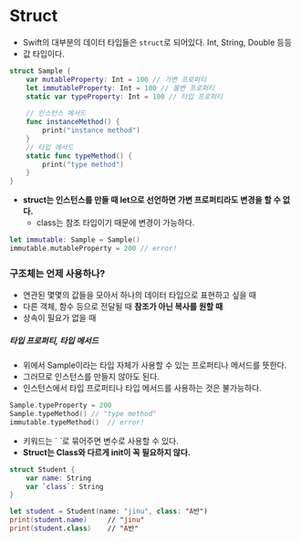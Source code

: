 # Struct

- Swift의 대부분의 데이터 타입들은 `struct`로 되어있다. Int, String, Double 등등
- 값 타입이다.   
```Swift
struct Sample {
    var mutableProperty: Int = 100 // 가변 프로퍼티
    let immutableProperty: Int = 100 // 불변 프로퍼티
    static var typeProperty: Int = 100 // 타입 프로퍼티
    
    // 인스턴스 메서드
    func instanceMethod() {
        print("instance method")
    }
    // 타입 메서드
    static func typeMethod() {
        print("type method")
    }
}
```
- **struct는 인스턴스를 만들 때 let으로 선언하면 가변 프로퍼티라도 변경을 할 수 없다.**
  - class는 참조 타입이기 때문에 변경이 가능하다. 
```Swift
let immutable: Sample = Sample()
immutable.mutableProperty = 200 // error!
```
### 구조체는 언제 사용하나?
- 연관된 몇몇의 값들을 모아서 하나의 데이터 타입으로 표현하고 싶을 때
- 다른 객체, 함수 등으로 전달될 때 **참조가 아닌 복사를 원할 때**
- 상속이 필요가 없을 때

##### 타입 프로퍼티, 타입 메서드
- 위에서 Sample이라는 타입 자체가 사용할 수 있는 프로퍼티나 메서드를 뜻한다.
- 그러므로 인스턴스를 만들지 않아도 된다.
- 인스턴스에서 타입 프로퍼티나 타입 메서드를 사용하는 것은 불가능하다.
```Swift
Sample.typeProperty = 200
Sample.typeMethod() // "type method"
immutable.typeMethod()  // error!
```
- 키워드는 \`  \`로 묶어주면 변수로 사용할 수 있다.
- **Struct는 Class와 다르게 init이 꼭 필요하지 않다.**
```Swift
struct Student {
    var name: String
    var `class`: String
}

let student = Student(name: "jinu", class: "A반")
print(student.name)     // "jinu"
print(student.class)    // "A반"
```



